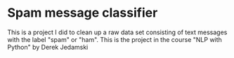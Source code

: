 # Spam message classifier
This is a project I did to clean up a raw data set consisting of text messages with the label "spam" or "ham".
This is the project in the course "NLP with Python" by Derek Jedamski




